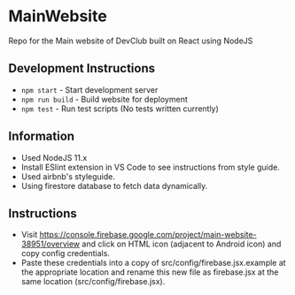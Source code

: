 # MainWebsite
Repo for the Main website of DevClub built on React using NodeJS

## Development Instructions

* `npm start` - Start development server
* `npm run build` - Build website for deployment
* `npm test` - Run test scripts (No tests written currently)

## Information

* Used NodeJS 11.x
* Install ESlint extension in VS Code to see instructions from style guide.
* Used airbnb's styleguide.
* Using firestore database to fetch data dynamically.

## Instructions

* Visit https://console.firebase.google.com/project/main-website-38951/overview and click on HTML icon (adjacent to Android icon) and copy config credentials.
* Paste these credentials into a copy of src/config/firebase.jsx.example at the appropriate location and rename this new file as firebase.jsx at the same location (src/config/firebase.jsx).